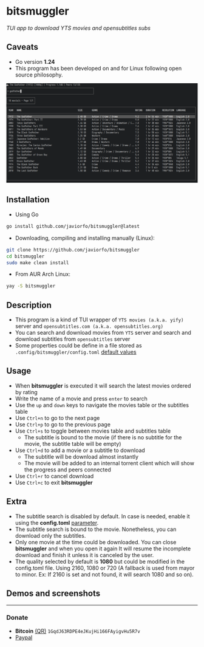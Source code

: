# bitsmuggler
*TUI app to download YTS movies and opensubtitles subs*

## Caveats
- Go version **1.24**
- This program has been developed on and for Linux following open source philosophy.

<img src="https://github.com/javiorfo/img/blob/master/bitsmuggler/bitsmuggler.png?raw=true" alt="bitsmuggler"/>

## Installation
- Using Go
```bash
go install github.com/javiorfo/bitsmuggler@latest
```

- Downloading, compiling and installing manually (Linux):
```bash
git clone https://github.com/javiorfo/bitsmuggler
cd bitsmuggler
sudo make clean install
```

- From AUR Arch Linux:
```bash
yay -S bitsmuggler
```

## Description
- This program is a kind of TUI wrapper of `YTS movies (a.k.a. yify)` server and `opensubtitles.com (a.k.a. opensubtitles.org)`
- You can search and download movies from `YTS` server and search and download subtitles from `opensubtitles` server
- Some properties could be define in a file stored as `.config/bitsmuggler/config.toml` [default values](https://github.com/javiorfo/bitsmuggler/blob/master/example/config.toml)

## Usage
- When **bitsmuggler** is executed it will search the latest movies ordered by rating 
- Write the name of a movie and press `enter` to search
- Use the `up` and `down` keys to navigate the movies table or the subtitles table
- Use `Ctrl+n` to go to the next page
- Use `Ctrl+p` to go to the previous page
- Use `Ctrl+s` to toggle between movies table and subtitles table
    - The subtitle is bound to the movie (if there is no subtitle for the movie, the subtitle table will be empty)
- Use `Ctrl+d` to add a movie or a subtitle to download
    - The subtitle will be download almost instantly 
    - The movie will be added to an internal torrent client which will show the progress and peers connected
- Use `Ctrl+r` to cancel download
- Use `Ctrl+c` to exit **bitsmuggler**

## Extra
- The subtitle search is disabled by default. In case is needed, enable it using the **config.toml** [parameter](https://github.com/javiorfo/bitsmuggler/blob/master/example/config.toml).
- The subtitle search is bound to the movie. Nonetheless, you can download only the subtitles.
- Only one movie at the time could be downloaded. You can close **bitsmuggler** and when you open it again It will resume the incomplete download and finish it unless it is canceled by the user.
- The quality selected by default is **1080** but could be modified in the config.toml file. Using 2160, 1080 or 720 (A fallback is used from mayor to minor. Ex: If 2160 is set and not found, it will search 1080 and so on).
    
## Demos and screenshots

---

### Donate
- **Bitcoin** [(QR)](https://raw.githubusercontent.com/javiorfo/img/master/crypto/bitcoin.png)  `1GqdJ63RDPE4eJKujHi166FAyigvHu5R7v`
- [Paypal](https://www.paypal.com/donate/?hosted_button_id=FA7SGLSCT2H8G)

